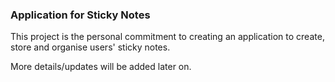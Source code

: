 ### Application for Sticky Notes
This project is the personal commitment to creating an application to create, store and organise users' sticky notes.

More details/updates will be added later on.
